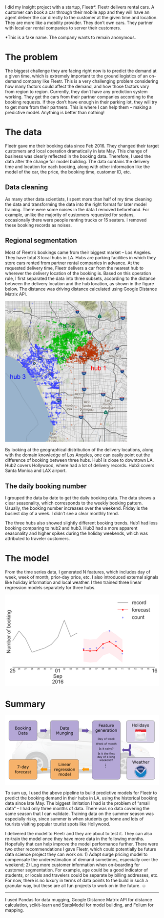I did my Insight project with a startup, Fleetr*. Fleetr delivers rental cars. A customer can book a car through their mobile app and they will have an agent deliver the car directly to the customer at the given time and location. They are more like a mobility provider. They don’t own cars. They partner with local car rental companies to server their customers. 

*This is a fake name. The company wants to remain anonymous. 


# The problem 

The biggest challenge they are facing right now is to predict the demand at a given time, which is extremely important to the ground logistics of an on-demand company like Fleetr. This is a very challenging problem considering how many factors could affect the demand, and how those factors vary from region to region. Currently, they don’t have any prediction system working. They get the cars from their partner companies according to the booking requests. If they don’t have enough in their parking lot, they will try to get more from their partners. This is where I can help them – making a predictive model. Anything is better than nothing!  


# The data
Fleetr gave me their booking data since Feb 2016. They changed their target customers and local operation dramatically in late May. This change of business was clearly reflected in the booking data. Therefore, I used the data after the change for model building. The data contains the delivery time and location for each booking, along with other information like the model of the car, the price, the booking time, customer ID, etc. 


## Data cleaning 
As many other data scientists, I spent more than half of my time cleaning the data and transforming the data into the right format for later model training. There were some noises in the data I removed beforehand. For example, unlike the majority of customers requested for sedans, occasionally there were people renting trucks or 15 seaters. I removed these booking records as noises.     

## Regional segmentation
Most of Fleetr’s bookings came from their biggest market – Los Angeles. They have total 3 local hubs in LA. Hubs are parking facilities in which they store cars rented from partner rental companies in advance. At the requested delivery time, Fleetr delivers a car from the nearest hub to wherever the delivery location of the booking is. Based on this operation rule, I first separated the data into three subsets, according to the distance between the delivery location and the hub location, as shown in the figure below. The distance was driving distance calculated using Google Distance Matrix API.  

<img src="https://raw.githubusercontent.com/shchao53/sk_public/master/image/map.png" width="400">

By looking at the geographical distribution of the delivery locations, along with the domain knowledge of Los Angeles, one can easily point out the difference of booking between three hubs. Hub1 is close to downtown LA. Hub2 covers Hollywood, where had a lot of delivery records. Hub3 covers Santa Monica and LAX airport.  


## The daily booking number
I grouped the data by date to get the daily booking data. The data shows a clear seasonality, which corresponds to the weekly booking pattern. Usually, the booking number increases over the weekend. Friday is the busiest day of a week. I didn’t see a clear monthly trend. 

The three hubs also showed slightly different booking trends. Hub1 had less booking comparing to hub2 and hub3. Hub3 had a more apparent seasonality and higher spikes during the holiday weekends, which was attributed to traveler customers. 
 

# The model 
From the time series data, I generated N features, which includes day of week, week of month, prior-day price, etc. I also introduced external signals like holiday information and local weather. I then trained three linear regression models separately for three hubs. 

<img src="https://raw.githubusercontent.com/shchao53/sk_public/master/image/forecasting.png" width="600">

# Summary
<img src="https://raw.githubusercontent.com/shchao53/sk_public/master/image/pipeline.png" width="600">

To sum up, I used the above pipeline to build predictive models for Fleetr to predict the booking demand in their hubs in LA, using the historical booking data since late May. The biggest limitation I had is the problem of “small data” – I had only three months of data. There was no data covering the same season that I can validate. Training data on the summer season was especially risky, since summer is when students go home and lots of tourists visiting popular tourist spots like Hollywood. 

I delivered the model to Fleetr and they are about to test it. They can also re-train the model once they have more data in the following months. Hopefully that can help improve the model performance further. There were two other recommendations I gave Fleetr, which could potentially be future data science project they can work on: 1) Adapt surge pricing model to compensate the underestimation of demand sometimes, especially over the weekend; 2) Log more customer information when on-boarding for customer segmentation. For example, age could be a good indicator of students, or locals and travelers could be separate by billing addresses, etc. For now, there is no luxury in terms of data points to the build in such a granular way, but these are all fun projects to work on in the future. ☺
 
---
I used Pandas for data mugging, Google Distance Matrix API for distance calculation, scikit-learn and StatsModel for model building, and Folium for mapping.
